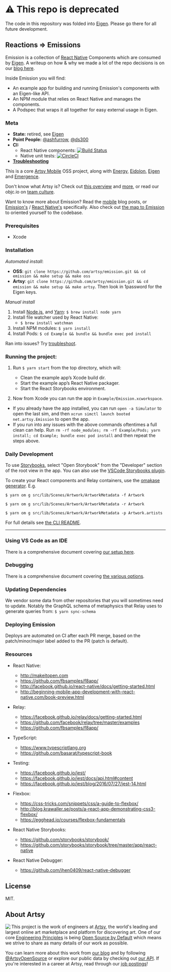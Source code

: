 # ⚠️ This repo is deprecated

The code in this repository was folded into [Eigen]. Please go there for all future development.

## Reactions ⇒ Emissions

Emission is a collection of [React Native] Components which are consumed by [Eigen]. A writeup on how & why we made a lot of the repo decisions is on our [blog here].

Inside Emission you will find:

- An example app for building and running Emission's components with an Eigen-like API.
- An NPM module that relies on React Native and manages the components.
- A Podspec that wraps it all together for easy external usage in Eigen.

### Meta

- **State:** retired, see [Eigen]
- **Point People:** [@ashfurrow](https://github.com/ashfurrow), [@ds300](https://github.com/ds300)
- **CI:**
  - React Native components: [![Build Status](https://travis-ci.org/artsy/emission.svg?branch=master)](https://travis-ci.org/artsy/emission)
  - Native unit tests: [![CircleCI](https://circleci.com/gh/artsy/emission.svg?style=svg)](https://circleci.com/gh/artsy/emission)
- **[Troubleshooting](https://github.com/artsy/emission/blob/master/docs/troubleshooting.md)**

This is a core [Artsy Mobile](https://github.com/artsy/mobile) OSS project, along with [Energy](https://github.com/artsy/energy), [Eidolon](https://github.com/artsy/eidolon), [Eigen](https://github.com/artsy/eigen) and [Emergence](https://github.com/artsy/emergence).

Don't know what Artsy is? Check out [this overview](https://github.com/artsy/meta/blob/master/meta/what_is_artsy.md) and [more](https://github.com/artsy/meta/blob/master/README.md), or read our objc.io on [team culture](https://www.objc.io/issues/22-scale/artsy).

Want to know more about Emission? Read the [mobile](http://artsy.github.io/blog/categories/mobile/) blog posts, or [Emission's](http://artsy.github.io/blog/categories/emission/) / [React Native's](http://artsy.github.io/blog/categories/reactnative/) specifically. Also check out [the map to Emission](docs/map_to_emission.md) to oriented yourself to the codebase.

### Prerequisites

- Xcode

### Installation

_Automated install_:

- **OSS**: `git clone https://github.com/artsy/emission.git && cd emission && make setup && make oss`
- **Artsy**: `git clone https://github.com/artsy/emission.git && cd emission && make setup && make artsy`. Then look in 1password for the Eigen keys.

_Manual install_

1. Install [Node.js][node], and [Yarn][yarn]: `$ brew install node yarn`
1. Install file watcher used by React Native:
   - `$ brew install watchman`
1. Install NPM modules: `$ yarn install`
1. Install Pods: `$ cd Example && bundle && bundle exec pod install`

Ran into issues? Try [troubleshoot](docs/troubleshooting.md).

### Running the project:

1. Run `$ yarn start` from the top directory, which will:

   - Clean the example app’s Xcode build dir.
   - Start the example app’s React Native packager.
   - Start the React Storybooks environment.

1. Now from Xcode you can run the app in `Example/Emission.xcworkspace`.

- If you already have the app installed, you can run `open -a Simulator` to open the last sim, and then `xcrun simctl launch booted net.artsy.Emission` to open the app.
- If you run into any issues with the above commands oftentimes a full clean can help. Run `rm -rf node_modules; rm -rf Example/Pods; yarn install; cd Example; bundle exec pod install` and then repeat the steps above.

### Daily Development

To use [Storybooks](https://github.com/storybooks/storybook), select "Open Storybook" from the "Developer" section of the root view in the app. You can also use the [VSCode Storybooks plugin](https://marketplace.visualstudio.com/items?itemName=Orta.vscode-react-native-storybooks).

To create your React components and Relay containers, use the [omakase generator][omakase-cli]. E.g.

```
$ yarn om g src/lib/Scenes/Artwork/ArtworkMetadata -f Artwork
```

```
$ yarn om g src/lib/Scenes/Artwork/ArtworkMetadata -r Artwork
```

```
$ yarn om g src/lib/Scenes/Artwork/ArtworkMetadata -p Artwork.artists
```

For full details see [the CLI README][omakase-cli].

---

### Using VS Code as an IDE

There is a comprehensive document covering [our setup here](docs/vscode.md).

### Debugging

There is a comprehensive document covering [the various options](docs/debugging.md).

### Updating Dependencies

We vendor some data from other repositories that you will sometimes need to update. Notably the GraphQL schema of metaphysics that Relay uses to generate queries from: `$ yarn sync-schema`

### Deploying Emission

Deploys are automated on CI after each PR merge, based on the patch/minor/major label added to the PR (patch is default).

### Resources

- React Native:

  - http://makeitopen.com
  - https://github.com/fbsamples/f8app/
  - http://facebook.github.io/react-native/docs/getting-started.html
  - http://beginning-mobile-app-development-with-react-native.com/book-preview.html

- Relay:

  - https://facebook.github.io/relay/docs/getting-started.html
  - https://github.com/facebook/relay/tree/master/examples
  - https://github.com/fbsamples/f8app/

- TypeScript:

  - https://www.typescriptlang.org
  - https://github.com/basarat/typescript-book

- Testing:

  - https://facebook.github.io/jest/
  - https://facebook.github.io/jest/docs/api.html#content
  - https://facebook.github.io/jest/blog/2016/07/27/jest-14.html

- Flexbox:

  - https://css-tricks.com/snippets/css/a-guide-to-flexbox/
  - http://blog.krawaller.se/posts/a-react-app-demonstrating-css3-flexbox/
  - https://egghead.io/courses/flexbox-fundamentals

- React Native Storybooks:

  - https://github.com/storybooks/storybook/
  - https://github.com/storybooks/storybook/tree/master/app/react-native

- React Native Debugger:
  - https://github.com/jhen0409/react-native-debugger

[react native]: http://facebook.github.io/react-native/
[eigen]: https://github.com/artsy/eigen
[yarn]: https://yarnpkg.com
[flow]: http://flowtype.org
[node]: http://nodejs.org
[glossary-yarn]: http://artsy.github.io/blog/2016/11/14/JS-Glossary/#yarn
[blog here]: http://artsy.github.io/blog/2016/08/24/On-Emission/
[spec-repo]: https://github.com/artsy/Specs/tree/master/React
[metaphysics]: https://github.com/artsy/metaphysics
[omakase-cli]: https://github.com/omakase-js/omakase/blob/master/packages/cli/README.md

## License

MIT.

## About Artsy

<a href="https://www.artsy.net/">
  <img align="left" src="https://avatars2.githubusercontent.com/u/546231?s=200&v=4"/>
</a>

This project is the work of engineers at [Artsy][footer_website], the world's
leading and largest online art marketplace and platform for discovering art.
One of our core [Engineering Principles][footer_principles] is being [Open
Source by Default][footer_open] which means we strive to share as many details
of our work as possible.

You can learn more about this work from [our blog][footer_blog] and by following
[@ArtsyOpenSource][footer_twitter] or explore our public data by checking out
[our API][footer_api]. If you're interested in a career at Artsy, read through
our [job postings][footer_jobs]!

[footer_website]: https://www.artsy.net/
[footer_principles]: culture/engineering-principles.md
[footer_open]: culture/engineering-principles.md#open-source-by-default
[footer_blog]: https://artsy.github.io/
[footer_twitter]: https://twitter.com/ArtsyOpenSource
[footer_api]: https://developers.artsy.net/
[footer_jobs]: https://www.artsy.net/jobs
